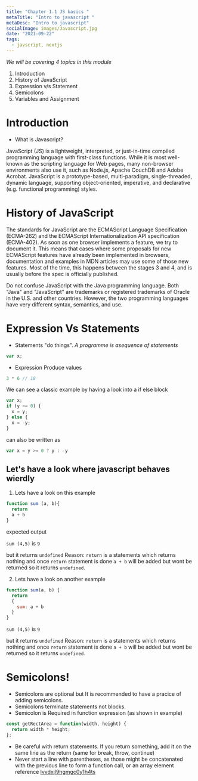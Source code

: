 ```yaml
---
title: "Chapter 1.1 JS basics "
metaTitle: "Intro to javascript "
metaDesc: "Intro to javascript"
socialImage: images/Javascript.jpg
date: "2021-09-22"
tags:
  - javscript, nextjs
---
```


_We will be covering 4 topics in this module_

1. Introduction
2. History of JavaScript
3. Expression v/s Statement
4. Semicolons
5. Variables and Assignment

# Introduction

- What is Javascript?

JavaScript (JS) is a lightweight, interpreted, or just-in-time compiled programming language with first-class functions. While it is most well-known as the scripting language for Web pages, many non-browser environments also use it, such as Node.js, Apache CouchDB and Adobe Acrobat. JavaScript is a prototype-based, multi-paradigm, single-threaded, dynamic language, supporting object-oriented, imperative, and declarative (e.g. functional programming) styles.

# History of JavaScript

The standards for JavaScript are the ECMAScript Language Specification (ECMA-262) and the ECMAScript Internationalization API specification (ECMA-402). As soon as one browser implements a feature, we try to document it. This means that cases where some proposals for new ECMAScript features have already been implemented in browsers, documentation and examples in MDN articles may use some of those new features. Most of the time, this happens between the stages 3 and 4, and is usually before the spec is officially published.

Do not confuse JavaScript with the Java programming language. Both "Java" and "JavaScript" are trademarks or registered trademarks of Oracle in the U.S. and other countries. However, the two programming languages have very different syntax, semantics, and use.

# Expression Vs Statements
- Statements "do things". *A programme is asequence of statements*
```js
var x;
```
- Expression Produce values

```js
3 * 6 // 18
```

We can see a classic example by having a look into a if else block

```js
var x;
if (y >= 0) {
  x = y;
} else {
  x = -y;
}

```

can also be written as 

```js
var x = y >= 0 ? y : -y
```

## Let's have a look where javascript behaves wierdly 

1. Lets have a look on this example

```js
function sum (a, b){
  return
  a + b
}
```
expected output

```sum (4,5)```  is ```9``` 

but it returns ```undefined``` 
Reason: ```return``` is a statements which returns nothing and once ```return``` statement is done ```a + b``` will be added but wont be returned so it returns ```undefined```.

2. Lets have a look on another example

```js
function sum(a, b) {
  return 
  {
    sum: a + b
  }
}
```
```sum (4,5)```  is ```9``` 

but it returns ```undefined``` 
Reason: ```return``` is a statements which returns nothing and once ```return``` statement is done ```a + b``` will be added but wont be returned so it returns ```undefined```.

# Semicolons!

- Semicolons are optional but It is recommended to have a pracice of adding semicolons.
- Semicolons terminate statements not blocks.
- Semicolon is Required in function expression (as shown in example)
```js
const getRectArea = function(width, height) {
  return width * height;
};
```
- Be careful with return statements. If you return something, add it on the same line as the return (same for break, throw, continue)
- Never start a line with parentheses, as those might be concatenated with the previous line to form a function call, or an array element reference
 [lvvdxjl9hgmgc0y1h4ts](https://user-images.githubusercontent.com/44764138/190505941-2301336e-039d-4b81-8e07-3170ce4f2eaa.jpg)
 
 
